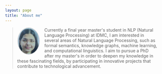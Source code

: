 ```yaml
---
layout: page
title: "About me"
---
```

> <img src="/assets/images/internship_photo.png" alt="Profile photo" width="70" style="float: left; margin-right: 15px; border-radius: 50%; border: 2px solid #ddd;">
>
> Currently a final year master's student in NLP (Natural Language Processing) at IDMC, I am interested in several areas of Natural Language Processing, such as formal semantics, knowledge graphs, machine learning, and computational linguistics. I aim to pursue a PhD after my master's in order to deepen my knowledge in these fascinating fields, by participating in innovative projects that contribute to technological advancement.

